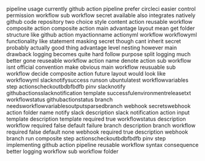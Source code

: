 pipeline usage currently github action pipeline prefer circleci easier control permission workflow sub workflow secret available also integrates natively github code repository two choice style content action reusable workflow composite action composite action main advantage layout mean get folder structure like github action myactionname actionyml workflow workflowyml functionality like statement masking secret though cant inherit secret probably actually good thing advantage level nesting however main drawback logging becomes quite hard follow purpose split logging much better gone reuseable workflow action name denote action sub workflow isnt official convention make obvious main workflow reusuable sub workflow decide composite action future layout would look like workflowyml slacknotifysuccess runson ubuntulatest workflowvariables step actionscheckoutbdbfbdfb pinv slacknotify githubactionsslacknotification template successfulenvironmentreleasetxt workflowstatus githubactionstatus branch needsworkflowvariablesoutputsparsedbranch webhook secretswebhook action folder name notify slack description slack notification action input template description template required true workflowstatus description workflow required false default failure branch description branch workflow required false default none webhook required true description webhook branch run composite step actionscheckoutbdbfbdfb pinv step implementing github action pipeline reusable workflow syntax consequence better logging workflow sub workflow folder